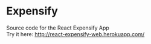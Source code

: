 # Expensify

Source code for the React Expensify App</br>
Try it here: http://react-expensify-web.herokuapp.com/
